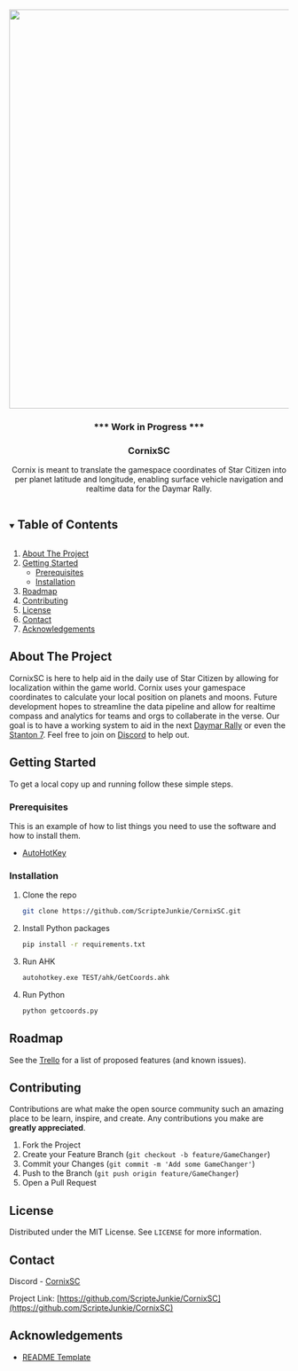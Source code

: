 <!--
*** Thanks for checking out the Best-README-Template. If you have a suggestion
*** that would make this better, please fork the repo and create a pull request
*** or simply open an issue with the tag "enhancement".
*** Thanks again! Now go create something AMAZING! :D
***
***
***
*** To avoid retyping too much info. Do a search and replace for the following:
*** github_username, repo_name, twitter_handle, email, project_title, project_description
-->



<!-- PROJECT SHIELDS -->
<!--
*** I'm using markdown "reference style" links for readability.
*** Reference links are enclosed in brackets [ ] instead of parentheses ( ).
*** See the bottom of this document for the declaration of the reference variables
*** for contributors-url, forks-url, etc. This is an optional, concise syntax you may use.
*** https://www.markdownguide.org/basic-syntax/#reference-style-links

[![Contributors][contributors-shield]][contributors-url]
[![Forks][forks-shield]][forks-url]
[![Stargazers][stars-shield]][stars-url]
[![Issues][issues-shield]][issues-url]
[![MIT License][license-shield]][license-url]
[![LinkedIn][linkedin-shield]][linkedin-url]
-->


<!-- PROJECT LOGO -->
<br />
<p align="center">
  <a>
    <img src="https://lh3.google.com/u/0/d/1hjwWcWvJ0hDT0RCSFburULEfSEoHiW9A=w1366-h694-iv1" alt="Image" width="1280" height="720">
  </a>

  <h3 align="center" color="red">*** Work in Progress ***</h3>
  <h3 align="center">CornixSC</h3>

  <p align="center">
    Cornix is meant to translate the gamespace coordinates of Star Citizen into per planet latitude and longitude, enabling surface vehicle navigation and realtime data for the Daymar Rally. 
</p>



<!-- TABLE OF CONTENTS -->
<details open="open">
  <summary><h2 style="display: inline-block">Table of Contents</h2></summary>
  <ol>
    <li>
      <a href="#about-the-project">About The Project</a>
    </li>
    <li>
      <a href="#getting-started">Getting Started</a>
      <ul>
        <li><a href="#prerequisites">Prerequisites</a></li>
        <li><a href="#installation">Installation</a></li>
      </ul>
    </li>
    <li><a href="#roadmap">Roadmap</a></li>
    <li><a href="#contributing">Contributing</a></li>
    <li><a href="#license">License</a></li>
    <li><a href="#contact">Contact</a></li>
    <li><a href="#acknowledgements">Acknowledgements</a></li>
  </ol>
</details>



<!-- ABOUT THE PROJECT -->
## About The Project

CornixSC is here to help aid in the daily use of Star Citizen by allowing for localization within the game world. Cornix uses your gamespace coordinates to calculate your local position on planets and moons. Future development hopes to streamline the data pipeline and allow for realtime compass and analytics for teams and orgs to collaberate in the verse. Our goal is to have a working system to aid in the next [Daymar Rally](https://www.daymarrally.com) or even the [Stanton 7](https://www.stanton7.com). Feel free to join on [Discord](https://discord.gg/zGv9MSkt) to help out.

<!-- GETTING STARTED -->
## Getting Started

To get a local copy up and running follow these simple steps.

### Prerequisites

This is an example of how to list things you need to use the software and how to install them.
* [AutoHotKey](https://www.autohotkey.com)

### Installation

1. Clone the repo
   ```sh
   git clone https://github.com/ScripteJunkie/CornixSC.git
   ```
2. Install Python packages
   ```sh
   pip install -r requirements.txt
   ```
3. Run AHK
   ```sh
   autohotkey.exe TEST/ahk/GetCoords.ahk
   ```
4. Run Python
   ```sh
   python getcoords.py
   ```


<!-- USAGE EXAMPLES 
## Usage

Use this space to show useful examples of how a project can be used. Additional screenshots, code examples and demos work well in this space. You may also link to more resources.

_For more examples, please refer to the [Documentation](https://example.com)_

-->

<!-- ROADMAP -->
## Roadmap

See the [Trello](https://trello.com/b/fvNDfYOe/clientside-todo) for a list of proposed features (and known issues).



<!-- CONTRIBUTING -->
## Contributing
 
Contributions are what make the open source community such an amazing place to be learn, inspire, and create. Any contributions you make are **greatly appreciated**.

1. Fork the Project
2. Create your Feature Branch (`git checkout -b feature/GameChanger`)
3. Commit your Changes (`git commit -m 'Add some GameChanger'`)
4. Push to the Branch (`git push origin feature/GameChanger`)
5. Open a Pull Request



<!-- LICENSE -->
## License

Distributed under the MIT License. See `LICENSE` for more information.



<!-- CONTACT -->
## Contact

Discord - [CornixSC](https://discord.gg/zGv9MSkt)

Project Link: [https://github.com/ScripteJunkie/CornixSC](https://github.com/ScripteJunkie/CornixSC)

<!-- ACKNOWLEDGEMENTS -->
## Acknowledgements
* [README Template](https://github.com/othneildrew/Best-README-Template)




<!-- MARKDOWN LINKS & IMAGES -->
<!-- https://www.markdownguide.org/basic-syntax/#reference-style-links -->
[contributors-shield]: https://img.shields.io/github/contributors/github_username/repo.svg?style=for-the-badge
[contributors-url]: https://github.com/github_username/repo/graphs/contributors
[forks-shield]: https://img.shields.io/github/forks/github_username/repo.svg?style=for-the-badge
[forks-url]: https://github.com/github_username/repo/network/members
[stars-shield]: https://img.shields.io/github/stars/github_username/repo.svg?style=for-the-badge
[stars-url]: https://github.com/github_username/repo/stargazers
[issues-shield]: https://img.shields.io/github/issues/github_username/repo.svg?style=for-the-badge
[issues-url]: https://github.com/github_username/repo/issues
[license-shield]: https://img.shields.io/github/license/github_username/repo.svg?style=for-the-badge
[license-url]: https://github.com/github_username/repo/blob/master/LICENSE
[linkedin-shield]: https://img.shields.io/badge/-LinkedIn-black.svg?style=for-the-badge&logo=linkedin&colorB=555
[linkedin-url]: https://linkedin.com/in/ashton-maze-scriptejunkie
